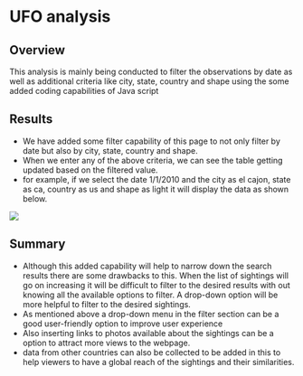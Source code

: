 # UFO analysis
## Overview

This analysis is mainly being conducted to filter the observations by date as well as additional criteria like city, state, country and shape using the some added coding capabilities of Java script

## Results

- We have added some filter capability of this page to not only filter by date but also by city, state, country and shape.
- When we enter any of the above criteria, we can see the table getting updated based on the filtered value.
- for example, if we select the date 1/1/2010 and the city as el cajon, state as ca, country as us and shape as light it will display the data as shown below.


![](static/images/Filtered_results)

## Summary
- Although this added capability will help to narrow down the search results there are some drawbacks to this. When the list of sightings will go on increasing it will be difficult to filter to the desired results with out knowing all the available options to filter. A drop-down option will be more helpful to filter to the desired sightings.
- As mentioned above a drop-down menu in the filter section can be a good user-friendly option to improve user experience
- Also inserting links to photos available about the sightings can be a option to attract more views to the webpage.
- data from other countries can also be collected to be added in this to help viewers to have a global reach of the sightings and their similarities.
